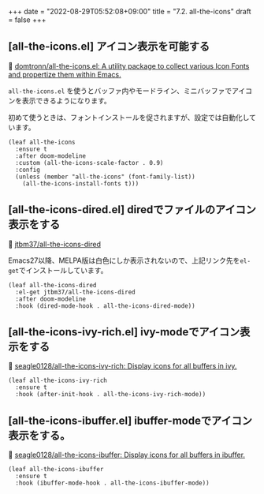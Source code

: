 +++
date = "2022-08-29T05:52:08+09:00"
title = "7.2. all-the-icons"
draft = false
+++
## [all-the-icons.el] アイコン表示を可能する
🔗 [domtronn/all-the-icons.el: A utility package to collect various Icon Fonts and propertize them within Emacs.](https://github.com/domtronn/all-the-icons.el)

`all-the-icons.el` を使うとバッファ内やモードライン、ミニバッファでアイコンを表示できるようになります。

初めて使うときは、フォントインストールを促されますが、設定では自動化しています。

```emacs-lisp
(leaf all-the-icons
  :ensure t
  :after doom-modeline
  :custom (all-the-icons-scale-factor . 0.9)
  :config
  (unless (member "all-the-icons" (font-family-list))
	(all-the-icons-install-fonts t)))
```

## [all-the-icons-dired.el] diredでファイルのアイコン表示をする
🔗 [jtbm37/all-the-icons-dired](https://github.com/jtbm37/all-the-icons-dired)

Emacs27以降、MELPA版は白色にしか表示されないので、上記リンク先を`el-get`でインストールしています。

```elisp
(leaf all-the-icons-dired
  :el-get jtbm37/all-the-icons-dired
  :after doom-modeline
  :hook (dired-mode-hook . all-the-icons-dired-mode))
```
## [all-the-icons-ivy-rich.el] ivy-modeでアイコン表示をする
🔗 [seagle0128/all-the-icons-ivy-rich: Display icons for all buffers in ivy.](https://github.com/seagle0128/all-the-icons-ivy-rich) 

```elisp
(leaf all-the-icons-ivy-rich
  :ensure t
  :hook (after-init-hook . all-the-icons-ivy-rich-mode))
```

## [all-the-icons-ibuffer.el] ibuffer-modeでアイコン表示をする。
🔗 [seagle0128/all-the-icons-ibuffer: Display icons for all buffers in ibuffer.](https://github.com/seagle0128/all-the-icons-ibuffer) 

```elisp
(leaf all-the-icons-ibuffer
  :ensure t
  :hook (ibuffer-mode-hook . all-the-icons-ibuffer-mode))
```
